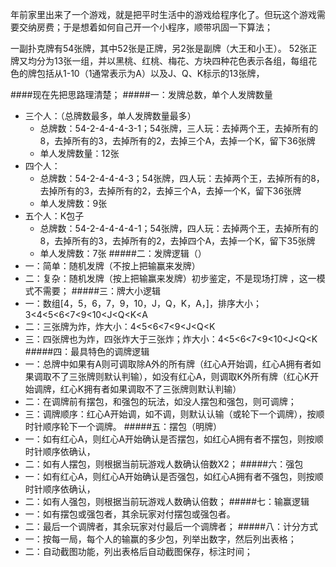 年前家里出来了一个游戏，就是把平时生活中的游戏给程序化了。但玩这个游戏需要交纳房费；于是想着如何自己开一个小程序，顺带巩固一下算法；

一副扑克牌有54张牌，其中52张是正牌，另2张是副牌（大王和小王）。
52张正牌又均分为13张一组，并以黑桃、红桃、梅花、方块四种花色表示各组，每组花色的牌包括从1-10（1通常表示为A）以及J、Q、K标示的13张牌，

####现在先把思路理清楚；
#####一：发牌总数，单个人发牌数量
-  三个人：（总牌数最多，单人发牌数量最多）
   - 总牌数：54-2-4-4-4-3-1；54张牌，三人玩：去掉两个王，去掉所有的8，去掉所有的3，去掉所有的2，去掉三个A，去掉一个K，留下36张牌
   - 单人发牌数量：12张
- 四个人：
    - 总牌数：54-2-4-4-4-3；54张牌，四人玩：去掉两个王，去掉所有的8，去掉所有的3，去掉所有的2，去掉三个A，去掉一个K，留下36张牌
    - 单人发牌数：9张
- 五个人：K包子
    - 总牌数：54-2-4-4-4-4-1；54张牌，四人玩：去掉两个王，去掉所有的8，去掉所有的3，去掉所有的2，去掉四个A，去掉一个K，留下35张牌
  - 单人发牌数：7张
#####二：发牌逻辑（）
- 一：简单：随机发牌（不按上把输赢来发牌）
- 二：复杂：随机发牌（按上把输赢来发牌）初步鉴定，不是现场打牌 ，这一模式不需要；
#####三：牌大小逻辑
- 一：数组[4，5，6，7，9，10，J，Q，K，A，]，排序大小；3<4<5<6<7<9<10<J<Q<K<A
- 二：三张牌为炸，炸大小：4<5<6<7<9<J<Q<K
- 三：四张牌也为炸，四张炸大于三张炸；炸大小：4<5<6<7<9<10<J<Q<K
#####四：最具特色的调牌逻辑
- 一：总牌中如果有A则可调取除A外的所有牌（红心A开始调，红心A拥有者如果调取不了三张牌则默认判输），如没有红心A，则调取K外所有牌（红心K开始调牌，红心K拥有者如果调取不了三张牌则默认判输）
- 二：在调牌前有摆包，和强包的玩法，如没人摆包和强包，则可调牌；
- 三：调牌顺序：红心A开始调，如不调，则默认认输（或轮下一个调牌），按顺时针顺序轮下一个调牌。
#####五：摆包（明牌）
- 一：如有红心A，则红心A开始确认是否摆包，如红心A拥有者不摆包，则按顺时针顺序依确认，
- 二：如有人摆包，则根据当前玩游戏人数确认倍数X2；
#####六：强包
- 一：如有红心A，则红心A开始确认是否强包，如红心A拥有者不强包，则按顺时针顺序依确认，
- 二：如有人强包，则根据当前玩游戏人数确认倍数；
#####七：输赢逻辑
- 一：如有摆包或强包者，其余玩家对付摆包或强包者。
- 二：最后一个调牌者，其余玩家对付最后一个调牌者；
#####八：计分方式
- 一：按每一局，每个人的输赢的多少包，列举出数字，然后列出表格；
- 二：自动截图功能，列出表格后自动截图保存，标注时间；












